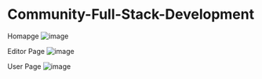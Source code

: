 # Community-Full-Stack-Development
Homapge
![image](https://github.com/slowpon/Community-Full-Stack-Development/blob/main/homepage.jpg)

Editor Page
![image](https://github.com/slowpon/Community-Full-Stack-Development/blob/main/text%20editor.jpg)

User Page
![image](https://github.com/slowpon/Community-Full-Stack-Development/blob/main/user.jpg)
